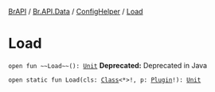 [BrAPI](../../index.md) / [Br.API.Data](../index.md) / [ConfigHelper](index.md) / [Load](./-load.md)

# Load

`open fun ~~Load~~(): `[`Unit`](https://kotlinlang.org/api/latest/jvm/stdlib/kotlin/-unit/index.html)
**Deprecated:** Deprecated in Java


`open static fun Load(cls: `[`Class`](https://docs.oracle.com/javase/8/docs/api/java/lang/Class.html)`<*>!, p: `[`Plugin`](https://hub.spigotmc.org/javadocs/spigot/org/bukkit/plugin/Plugin.html)`!): `[`Unit`](https://kotlinlang.org/api/latest/jvm/stdlib/kotlin/-unit/index.html)